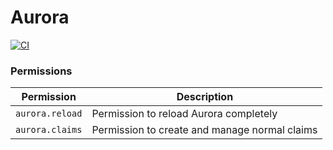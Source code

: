 # Aurora

[![CI](https://ci.lmichaelis.de/api/v1/teams/main/pipelines/aurora/jobs/build-main/badge)](https://ci.lmichaelis.de/teams/main/pipelines/aurora)

### Permissions

| Permission      | Description                                    |
|-----------------|------------------------------------------------|
| `aurora.reload` | Permission to reload Aurora completely         |
| `aurora.claims` | Permission to create and manage normal claims  |
